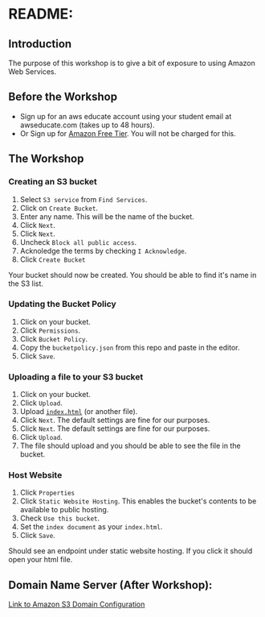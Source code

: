 <!-- Capital One Cloud Workshop -->
# README:

## Introduction

The purpose of this workshop is to give a bit of exposure to using Amazon Web Services.

## Before the Workshop
* Sign up for an aws educate account using your student email at awseducate.com (takes up to 48 hours).
* Or Sign up for [Amazon Free Tier](https://portal.aws.amazon.com/billing/signup?nc2=h_ct&src=header_signup&redirect_url=https%3A%2F%2Faws.amazon.com%2Fregistration-confirmation#/start). You will not be charged for this.

## The Workshop

### Creating an S3 bucket
1. Select `S3 service` from  `Find Services`.
1. Click on `Create Bucket`.
1. Enter any name. This will be the name of the bucket.
1. Click `Next`.
1. Click `Next`.
1. Uncheck `Block all public access`.
1. Acknoledge the terms by checking `I Acknowledge`.
1. Click `Create Bucket`

Your bucket should now be created. You should be able to find it's name in the S3 list.

### Updating the Bucket Policy
1. Click on your bucket.
1. Click `Permissions`.
1. Click `Bucket Policy`.
1. Copy the `bucketpolicy.json` from this repo and paste in the editor.
1. Click `Save`.

### Uploading a file to your S3 bucket
1. Click on your bucket.
1. Click `Upload`.
1. Upload [`index.html`](index.html) (or another file).
1. Click `Next`. The default settings are fine for our purposes.
1. Click `Next`. The default settings are fine for our purposes.
1. Click `Upload`.
1. The file should upload and you should be able to see the file in the bucket.

### Host Website
1. Click `Properties`
1. Click `Static Website Hosting`. This enables the bucket's contents to be available to public hosting.
1. Check `Use this bucket`.
1. Set the `index document` as your `index.html`.
1. Click `Save`.

Should see an endpoint under static website hosting. If you click it should open your html file.

## Domain Name Server (After Workshop):
[Link to Amazon S3 Domain Configuration](https://docs.aws.amazon.com/AmazonS3/latest/dev/website-hosting-custom-domain-walkthrough.html)
